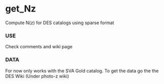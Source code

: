 get_Nz
======

Compute N(z) for DES catalogs using sparse format


### USE
Check comments and wiki page

### DATA
For now only works with the SVA Gold catalog.
To get the data go the the DES Wiki (Under photo-z wiki)


